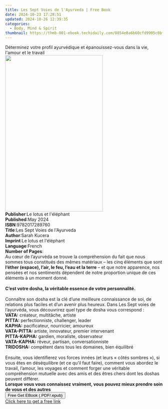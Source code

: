 ```yaml
---
title: Les Sept Voies de l'Ayurveda | Free Book
date: 2024-10-23 17:28:51
updated: 2024-10-26 12:39:35
categories:
  - Body, Mind & Spirit
thumbnail: https://thmb-001-ebook.techidaily.com/8854e8a6b60cfd9995c8bf182a7f3aa701fd00b49d49693b1bf7bca09a292880.jpg
---
```

<main id="book-container">
  <div class="flex flex-col">
    <div class="book-brief flex-1 py-6 px-4 sm:p-6 md:py-10 md:px-8">
      <!-- brief-->
      <div class="book-brief-main">
        Déterminez votre profil ayurvédique et épanouissez-vous dans la vie,
        l'amour et le travail
      </div>
    </div>
    <div
      class="book-meta-info flex-1 grid gap-4 col-start-1 col-end-3 row-start-1 sm:mb-6 sm:grid-cols-4 lg:gap-6 lg:col-start-2 lg:row-end-6 lg:row-span-6 lg:mb-0"
    >
      <div
        class="book-meta-info-left place-content-center mt-4 p-4 text-sm leading-6 col-start-2 col-span-2 dark:text-slate-400"
      >
        <img
          class="w-full h-500 object-cover rounded-lg sm:h-255 sm:col-span-2 lg:col-span-full"
          src="https://img-001-ebook.techidaily.com/99e7ed9852a53132be2587083ecaea9ae50b7323e5452e25c6a69c99bd2bd7e1.jpg"
          alt=""
          width="312"
          height="500"
        />
      </div>
      <div
        class="book-meta-info-right mt-2 col-start-1 row-start-2 col-span-3 self-center"
      >
        <!-- meta data  -->
        <div class="flex flex-col px-4 md:px-8">
          <div class="flex-1">
            <strong>Publisher</strong>:<span class="px-2"
              >Le lotus et l&#39;éléphant</span
            >
          </div>
          <div class="flex-1">
            <strong>Published</strong>:<span class="px-2">May 2024</span>
          </div>
          <div class="flex-1">
            <strong>ISBN</strong>:<span class="px-2">9782017289760</span>
          </div>
          <div class="flex-1">
            <strong>Title</strong>:<span class="px-2"
              >Les Sept Voies de l&#39;Ayurveda</span
            >
          </div>
          <div class="flex-1">
            <strong>Author</strong>:<span class="px-2">Sarah Kucera</span>
          </div>
          <div class="flex-1">
            <strong>Imprint</strong>:<span class="px-2"
              >Le lotus et l&#39;éléphant</span
            >
          </div>
          <div class="flex-1">
            <strong>Language</strong>:<span class="px-2">French</span>
          </div>
          <div class="flex-1">
            <strong>Number of Pages</strong>:<span class="px-2"></span>
          </div>
        </div>
      </div>
    </div>
    <div class="book-description flex-1 py-6 px-4 sm:p-6 md:py-10 md:px-8">
      <div class="book-description-main">
        <div accordion-content="" id="description">
          Au cœur de l’ayurvéda se trouve la compréhension du fait que nous
          sommes tous constitués des mêmes matériaux – les cinq éléments que
          sont
          <strong>l’éther (espace), l’air, le feu, l’eau et la terre</strong> –
          et que notre apparence, nos pensées et nos sentiments dépendent de
          notre proportion unique de ces éléments à un moment donné.<br /><br /><strong
            >C’est votre dosha, la véritable essence de votre
            personnalité.</strong
          ><br /><br />Connaître son dosha est la clé d’une meilleure
          connaissance de soi, de relations plus faciles et d’un avenir plus
          heureux. Dans Les Sept voies de l’ayurvéda, vous découvrirez quel type
          de dosha vous correspond :<br /><strong>VATA:</strong> créateur,
          multitâche, artiste<br /><strong>PITTA:</strong> perfectionniste,
          challenger, leader<br /><strong>KAPHA:</strong> pacificateur,
          nourricier, amoureux<br /><strong>VATA-PITTA: </strong>artiste,
          innovateur, premier intervenant<br /><strong>PITTA-KAPHA:</strong>
          gardien, moraliste, observateur<br /><strong>VATA-KAPHA:</strong>
          rêveur, partisan, conversationniste<br /><strong>TRIDOSHA:</strong>
          compétent dans tous les domaines, bien équilibré<br /><br />Ensuite,
          vous identifierez vos forces innées (et leurs « côtés sombres »), si
          vous êtes en déséquilibre (et ce qu’il faut faire), comment vous
          abordez le travail, l’amour, les voyages et comment forger une
          véritable compréhension mutuelle avec des amis et des êtres chers dont
          les doshas peuvent différer.<br /><strong
            >Lorsque vous vous connaissez vraiment, vous pouvez mieux prendre
            soin de vous et des autres</strong
          >
        </div>
        <div class="accordion-fader"></div>
      </div>
    </div>
    <div class="book-excerpts flex-1 py-6 px-4 sm:p-6 md:py-10 md:px-8"></div>
    <div
      class="book-about-author flex-1 py-6 px-4 sm:p-6 md:py-10 md:px-8"
    ></div>
    <div class="book-free-get flex-1 py-6 px-4 sm:p-6 md:py-10 md:px-8">
      <button
        id="btn-free-get"
        class="bg-blue-500 hover:bg-blue-700 text-white font-bold py-2 px-4 rounded"
      >
        Free Get EBook (.PDF/.epub)
      </button>
      <div id="countdown-display" class="px-2 text-lg mt-2"></div>
      <a
        id="free-link"
        class="hidden bg-blue-500 hover:bg-blue-700 text-white font-bold py-2 px-4 rounded"
        href="https://www.ebooks.com/en-us/book/211331467/les-sept-voies-de-l-ayurveda/sarah-kucera/"
        target="_blank"
        >Click here to get a free link</a
      >
    </div>
    <script>
      let countdownTime = 0;
      let countdownInterval = null;
      document
        .getElementById('btn-free-get')
        .addEventListener('click', startCountdown);
      function startCountdown() {
        countdownTime = new Date().getTime() + 60000 * 3;
        countdownInterval = setInterval(updateCountdown, 1000);
        document.getElementById('btn-free-get').disabled = true;
        document
          .getElementById('btn-free-get')
          .classList.add('bg-gray-500', 'cursor-not-allowed');
      }
      function updateCountdown() {
        let currentTime = new Date().getTime();
        let timeLeft = countdownTime - currentTime;
        let secondsLeft = Math.floor(timeLeft / 1000);
        document.getElementById('countdown-display').innerHTML =
          `Remaining time: ${secondsLeft} seconds.`;
        if (secondsLeft <= 0) {
          clearInterval(countdownInterval);
          document.getElementById('btn-free-get').classList.add('hidden');
          document.getElementById('free-link').classList.remove('hidden');
          document.getElementById('countdown-display').innerHTML = '';
        }
      }
    </script>
  </div>
</main>
